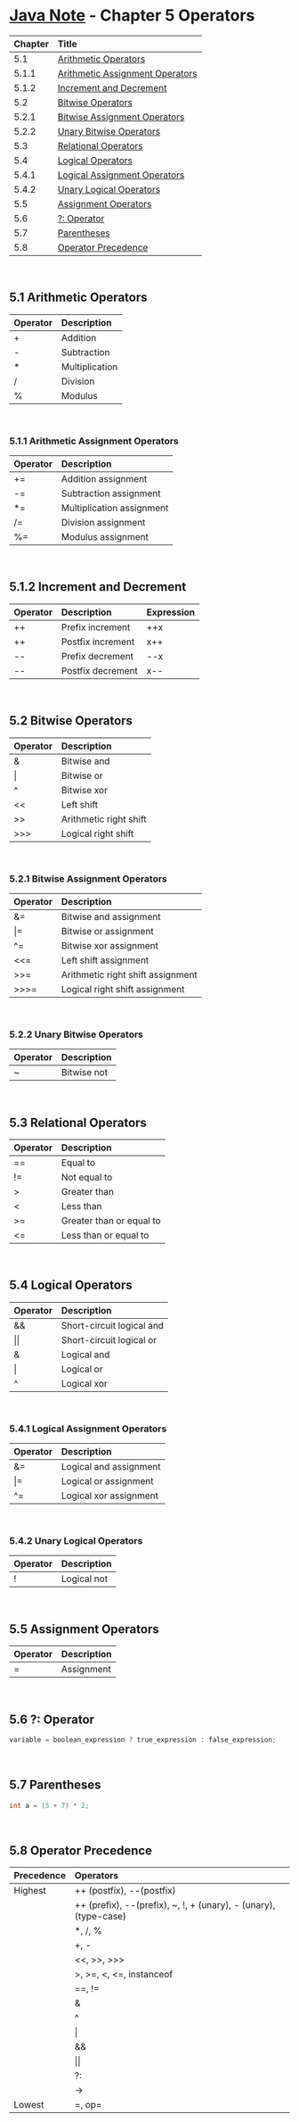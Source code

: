 # [Java Note](../../README.md) - Chapter 5 Operators
| Chapter | Title |
| :- | :- |
| 5.1 | [Arithmetic Operators](#51-arithmetic-operators) |
| 5.1.1 | [Arithmetic Assignment Operators](#511-arithmetic-assignment-operators) |
| 5.1.2 | [Increment and Decrement](#512-increment-and-decrement) |
| 5.2 | [Bitwise Operators](#52-bitwise-operators) |
| 5.2.1 | [Bitwise Assignment Operators](#521-bitwise-assignment-operators) |
| 5.2.2 | [Unary Bitwise Operators](#522-unary-bitwise-operators) |
| 5.3 | [Relational Operators](#53-relational-operators) |
| 5.4 | [Logical Operators](#54-logical-operators) |
| 5.4.1 | [Logical Assignment Operators](#541-logical-assignment-operators) |
| 5.4.2 | [Unary Logical Operators](#542-unary-logical-operators) |
| 5.5 | [Assignment Operators](#55-assignment-operators) |
| 5.6 | [?: Operator](#56--operator) |
| 5.7 | [Parentheses](#57-parentheses) |
| 5.8 | [Operator Precedence](#58-operator-precedence) |

<br>

## 5.1 Arithmetic Operators
| Operator | Description |
| :- | :- |
| + | Addition |
| - | Subtraction |
| * | Multiplication |
| / | Division |
| % | Modulus |

<br>

### 5.1.1 Arithmetic Assignment Operators
| Operator | Description |
| :- | :- |
| += | Addition assignment |
| -= | Subtraction assignment |
| *= | Multiplication assignment |
| /= | Division assignment |
| %= | Modulus assignment |

<br>

## 5.1.2 Increment and Decrement
| Operator | Description | Expression |
| :- | :- | :- |
| ++ | Prefix increment | ++x |
| ++ | Postfix increment | x++ |
| -- | Prefix decrement | --x |
| -- | Postfix decrement | x-- |

<br>

## 5.2 Bitwise Operators
| Operator | Description |
| :- | :- |
| & | Bitwise and |
| \| | Bitwise or |
| ^ | Bitwise xor |
| << | Left shift |
| >> | Arithmetic right shift |
| >>> | Logical right shift |

<br>

### 5.2.1 Bitwise Assignment Operators
| Operator | Description |
| :- | :- |
| &= | Bitwise and assignment |
| \|= | Bitwise or assignment |
| ^= | Bitwise xor assignment |
| <<= | Left shift assignment |
| >>= | Arithmetic right shift assignment |
| >>>= | Logical right shift assignment |

<br>

### 5.2.2 Unary Bitwise Operators
| Operator | Description |
| :- | :- |
| ~ | Bitwise not |

<br>

## 5.3 Relational Operators
| Operator | Description |
| :- | :- |
| == | Equal to |
| != | Not equal to |
| > | Greater than |
| < | Less than |
| >= | Greater than or equal to |
| <= | Less than or equal to |

<br>

## 5.4 Logical Operators
| Operator | Description |
| :- | :- |
| && | Short-circuit logical and |
| \|\| | Short-circuit logical or |
| & | Logical and |
| \| | Logical or |
| ^ | Logical xor |

<br>

### 5.4.1 Logical Assignment Operators
| Operator | Description |
| :- | :- |
| &= | Logical and assignment |
| \|= | Logical or assignment |
| ^= | Logical xor assignment |

<br>

### 5.4.2 Unary Logical Operators
| Operator | Description |
| :- | :- |
| ! | Logical not |

<br>

## 5.5 Assignment Operators
| Operator | Description |
| :- | :- |
| = | Assignment |

<br>

## 5.6 ?: Operator
```java
variable = boolean_expression ? true_expression : false_expression;
```

<br>

## 5.7 Parentheses
```java
int a = (5 + 7) * 2;
```

<br>

## 5.8 Operator Precedence
| Precedence | Operators |
| :- | :- |
| Highest | ++ (postfix), --(postfix) |
|  | ++ (prefix), --(prefix), ~, !, + (unary), - (unary), (type-case) |
|  | *, /, % |
|  | +, - |
|  | <<, >>, >>> |
|  | >, >=, <, <=, instanceof |
|  | ==, != |
|  | & |
|  | ^ |
|  | \| |
|  | && |
|  | \|\| |
|  | ?: |
|  | -> |
| Lowest | =, op= |

<br>
